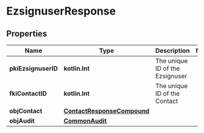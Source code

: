 
# EzsignuserResponse

## Properties
| Name | Type | Description | Notes |
| ------------ | ------------- | ------------- | ------------- |
| **pkiEzsignuserID** | **kotlin.Int** | The unique ID of the Ezsignuser |  |
| **fkiContactID** | **kotlin.Int** | The unique ID of the Contact |  |
| **objContact** | [**ContactResponseCompound**](ContactResponseCompound.md) |  |  |
| **objAudit** | [**CommonAudit**](CommonAudit.md) |  |  |



